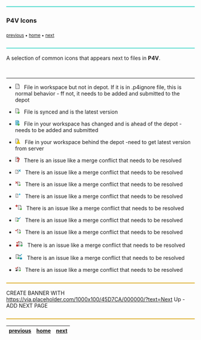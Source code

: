![](../images/line3.png)

### P4V Icons

<sub>[previous](../) • [home](../README.md#user-content-gms2-background-tiles--sprites---table-of-contents) • [next](../)</sub>

![](../images/line3.png)

A selection of common icons that appears next to files in **P4V**.

<br>

---

* ![](images/p4v_file_txt.png)&nbsp;&nbsp;&nbsp;File in workspace but not in depot.  If it is in .p4ignore file, this is normal behavior -  ff not, it needs to be added and submitted to the depot

* ![](images/p4v_file_sync.png)&nbsp;&nbsp;&nbsp;File is synced and is the latest version

* ![](images/p4v_file_differs.png)&nbsp;&nbsp;&nbsp;File in your workspace has changed and is ahead of the depot - needs to be added and submitted

* ![](images/p4v_file_notsync.png)&nbsp;&nbsp;&nbsp;File in your workspace behind the depot -need to get latest version from server

* ![](images/p4v_file_needs_resolve.png)&nbsp;&nbsp;&nbsp;There is an issue like a merge conflict that needs to be resolved

* ![](images/p4v_file_delete_other.png)&nbsp;&nbsp;&nbsp;There is an issue like a merge conflict that needs to be resolved

* ![](images/p4v_file_delete.png)&nbsp;&nbsp;&nbsp;There is an issue like a merge conflict that needs to be resolved

* ![](images/p4v_file_add_other_ws.png)&nbsp;&nbsp;&nbsp;There is an issue like a merge conflict that needs to be resolved

* ![](images/p4v_file_add.png)&nbsp;&nbsp;&nbsp;There is an issue like a merge conflict that needs to be resolved

* ![](images/p4v_file_edit_other.png)&nbsp;&nbsp;&nbsp;There is an issue like a merge conflict that needs to be resolved

* ![](images/p4v_file_edit_head.png)&nbsp;&nbsp;&nbsp;There is an issue like a merge conflict that needs to be resolved

* ![](images/p4v-global-lock1.png)&nbsp;&nbsp;&nbsp;There is an issue like a merge conflict that needs to be resolved

* ![](images/p4v-global-lock2.png)&nbsp;&nbsp;&nbsp;There is an issue like a merge conflict that needs to be resolved

* ![](images/p4v_file_lock.png)&nbsp;&nbsp;&nbsp;There is an issue like a merge conflict that needs to be resolved

![](../images/line.png)

CREATE BANNER WITH https://via.placeholder.com/1000x100/45D7CA/000000/?text=Next Up - ADD NEXT PAGE

![](../images/line.png)

| [previous](../)| [home](../README.md#user-content-gms2-background-tiles--sprites---table-of-contents) | [next](../)|
|---|---|---|
